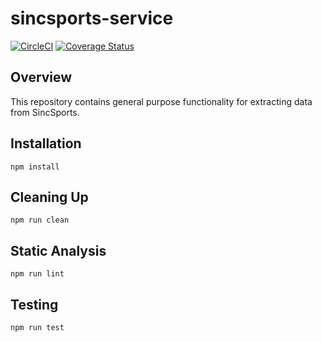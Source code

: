 # sincsports-service
[![CircleCI](https://circleci.com/gh/ocrosby/sincsports-service.svg?style=svg)](https://circleci.com/gh/ocrosby/sincsports-service)
[![Coverage Status](https://coveralls.io/repos/github/ocrosby/sincsports-service/badge.svg?branch=master)](https://coveralls.io/github/ocrosby/sincsports-service?branch=master)

## Overview

This repository contains general purpose functionality for extracting data from SincSports.

## Installation
```
npm install
```

## Cleaning Up
```
npm run clean
```

## Static Analysis
```
npm run lint
```

## Testing
```
npm run test
```
